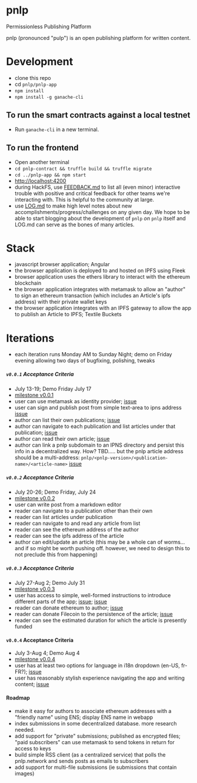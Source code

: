# pnlp

Permissionless Publishing Platform

pnlp (pronounced "pulp") is an open publishing platform for written content.

# Development

- clone this repo
- cd `pnlp/pnlp-app`
- `npm install`
- `npm install -g ganache-cli`

## To run the smart contracts against a local testnet

- Run `ganache-cli` in a new terminal.

## To run the frontend

- Open another terminal
- `cd pnlp-contract && truffle build && truffle migrate`
- `cd ../pnlp-app && npm start`
- [http://localhost:4200](http://localhost:4200)
- during HackFS, use [FEEDBACK.md](https://github.com/pnlp-network/pnlp/blob/master/FEEDBACK.md) to list all (even minor) interactive trouble with positive and critical feedback for other teams we're interacting with. This is helpful to the community at large.
- use [LOG.md](https://github.com/pnlp-network/pnlp/blob/master/LOG.md) to make high level notes about new accomplishments/progress/challenges on any given day. We hope to be able to start blogging about the development of `pnlp` _on_ `pnlp` itself and LOG.md can serve as the bones of many articles.

# Stack

- javascript browser application; Angular
- the browser application is deployed to and hosted on IPFS using Fleek
- browser application uses the ethers library to interact with the ethereum blockchain
- the browser application integrates with metamask to allow an "author" to sign an ethereum transaction (which includes an Article's ipfs address) with their private wallet keys
- the browser application integrates with an IPFS gateway to allow the app to publish an Article to IPFS; Textile Buckets

# Iterations

- each iteration runs Monday AM to Sunday Night; demo on Friday evening allowing two days of bugfixing, polishing, tweaks

##### `v0.0.1` Acceptance Criteria

- July 13-19; Demo Friday July 17
- [milestone v0.0.1](https://github.com/pnlp-network/pnlp/milestone/1)
- user can use metamask as identity provider; [issue](https://github.com/pnlp-network/pnlp/issues/10)
- user can sign and publish post from simple text-area to ipns address [issue](https://github.com/pnlp-network/pnlp/issues/11)
- author can list their own publications; [issue](https://github.com/pnlp-network/pnlp/issues/21)
- author can navigate to each publication and list articles under that publication; [issue](https://github.com/pnlp-network/pnlp/issues/22)
- author can read their own article; [issue](https://github.com/pnlp-network/pnlp/issues/23)
- author can link a pnlp subdomain to an IPNS directory and persist this info in a decentralized way. How? TBD..... but the pnlp article address should be a multi-address: `pnlp/<pnlp-version>/<publication-name>/<article-name>` [issue](https://github.com/pnlp-network/pnlp/issues/24)

##### `v0.0.2` Acceptance Criteria

- July 20-26; Demo Friday, July 24
- [milestone v0.0.2](https://github.com/pnlp-network/pnlp/milestone/2)
- user can write post from a markdown editor
- reader can navigate to a publication other than their own
- reader can list articles under publication
- reader can navigate to and read any article from list
- reader can see the ethereum address of the author
- reader can see the ipfs address of the article
- author can edit/update an article (this may be a whole can of worms... and if so might be worth pushing off. however, we need to design this to not preclude this from happening)

##### `v0.0.3` Acceptance Criteria

- July 27-Aug 2; Demo July 31
- [milestone v0.0.3](https://github.com/pnlp-network/pnlp/milestone/3)
- user has access to simple, well-formed instructions to introduce different parts of the app; [issue](https://github.com/pnlp-network/pnlp/issues/14); [issue](https://github.com/pnlp-network/pnlp/issues/new)
- reader can donate ethereum to author; [issue](https://github.com/pnlp-network/pnlp/issues/14)
- reader can donate Filecoin to the persistence of the article; [issue](https://github.com/pnlp-network/pnlp/issues/17)
- reader can see the estimated duration for which the article is presently funded

#### `v0.0.4` Acceptance Criteria

- July 3-Aug 4; Demo Aug 4
- [milestone v0.0.4](https://github.com/pnlp-network/pnlp/milestone/4)
- user has at least two options for language in i18n dropdown (en-US, fr-FR?); [issue](https://github.com/pnlp-network/pnlp/issues/15)
- user has reasonably stylish experience navigating the app and writing content; [issue](https://github.com/pnlp-network/pnlp/issues/16)

#### Roadmap

- make it easy for authors to associate ethereum addresses with a "friendly name" using ENS; display ENS name in webapp
- index submissions in some decentralized database. more research needed.
- add support for "private" submissions; published as encrypted files; "paid subscribers" can use metamask to send tokens in return for access to keys
- build simple RSS client (as a centralized service) that polls the pnlp.network and sends posts as emails to subscribers
- add support for multi-file submissions (ie submissions that contain images)
